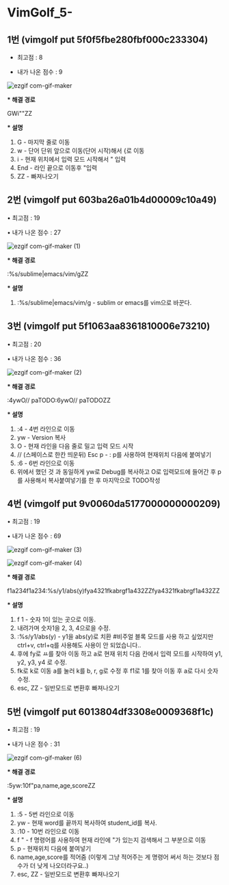 # VimGolf_5-


## 1번 (vimgolf put 5f0f5fbe280fbf000c233304)

* 최고점 : 8

* 내가 나온 점수 : 9

![ezgif com-gif-maker](https://user-images.githubusercontent.com/86939460/143795552-6680e11a-060d-4d94-a83e-10781cdcd459.gif)

  __* 해결 경로__

  GWi"<kEnd>"<Esc>ZZ
  
  __* 설명__
  
 1) G - 마지막 줄로 이동
 2) w - 단어 단위 앞으로 이동(단어 시작)해서 {로 이동
 3) i -  현재 위치에서 입력 모드 시작해서 " 입력
 4) End - 라인 끝으로 이동후 "입력
 5) ZZ - 빠져나오기
  
## 2번 (vimgolf put 603ba26a01b4d00009c10a49)
  
• 최고점 : 19
  
• 내가 나온 점수 : 27
  
![ezgif com-gif-maker (1)](https://user-images.githubusercontent.com/86939460/143795566-fdff0538-bb3d-459b-a98c-08f69fc1e490.gif)
  
 __* 해결 경로__
  
 :%s/sublime\|emacs/vim/g<CR>ZZ
  
  __* 설명__
  
 1) :%s/sublime\|emacs/vim/g - sublim or emacs를 vim으로 바꾼다. 
  
    
## 3번 (vimgolf put 5f1063aa8361810006e73210)

• 최고점 : 20
  
• 내가 나온 점수 : 36
  
![ezgif com-gif-maker (2)](https://user-images.githubusercontent.com/86939460/143795571-0b231553-fcf1-4080-a90b-ec42d7571d03.gif)

   __* 해결 경로__
  
  :4<CR>ywO// <Esc>paTODO<Esc>:6<CR>ywO// <Esc>paTODO<Esc>ZZ
  
  __* 설명__
  
 1) :4 - 4번 라인으로 이동
 2) yw - Version 복사
 3) O - 현재 라인을 다음 줄로 밀고 입력 모드 시작
 4) // (스페이스로 한칸 띄운뒤) Esc p - : p를 사용하여 현재위치 다음에 붙여넣기
 5) :6 - 6번 라인으로 이동
 6) 위에서 했던 것 과 동일하게 yw로 Debug를 복사하고 O로 입력모드에 들어간 후 p를 사용해서 복사붙여넣기를 한 후 마지막으로 TODO작성

## 4번 (vimgolf put 9v0060da5177000000000209)
  
• 최고점 : 19
  
• 내가 나온 점수 : 69
  
![ezgif com-gif-maker (3)](https://user-images.githubusercontent.com/86939460/143795580-a5950b00-bbf9-461b-9e49-b5ec02f4b73b.gif)

![ezgif com-gif-maker (4)](https://user-images.githubusercontent.com/86939460/143795583-862f1c3a-cbaa-41ab-8259-34fcf07a2284.gif)

  __* 해결 경로__
  
<Down>f1a<Down><BS>2<Down><BS>3<Down><BS>4<Esc><Down>f1a<Down><BS>2<Down><BS>3<Down><BS>4<Esc>:%s/y1/abs(y)<CR>fya4<Up><Left>3<Up><Left>2<Up><Left>1<Esc>fka<Down><BS>b<Down><BS>r<Down><BS>g<Esc>f1a<BS>4<Up><BS>3<Up><BS>2<Esc>ZZ<CR>fya4<Up><Left>3<Up><Left>2<Up><Left>1<Esc>fka<Down><BS>b<Down><BS>r<Down><BS>g<Esc>f1a<BS>4<Up><BS>3<Up><BS>2<Esc>ZZ
 
  __* 설명__
  
  1) f 1 - 숫자 1이 있는 곳으로 이동.
  2) 내려가며 숫자1을 2, 3, 4으로을 수정.
  3) :%s/y1/abs(y) - y1을 abs(y)로 치환    #비주얼 블록 모드를 사용 하고 싶었지만 ctrl+v, ctrl+q를 사용해도 사용이 안 되었습니다.. 
  4) 후에 fy로 ㅛ를 찾아 이동 하고 a로 현재 위치 다음 칸에서 입력 모드를 시작하여 y1, y2, y3, y4 로 수정.
  5) fk로 k로 이동 a를 눌러 k를 b, r, g로 수정 후 f1로 1를 찾아 이동 후 a로 다시 숫자 수정.
  6) esc, ZZ - 일반모드로 변환후 빠져나오기
  
## 5번 (vimgolf put 6013804df3308e0009368f1c)

  • 최고점 : 19

  • 내가 나온 점수 : 31

![ezgif com-gif-maker (6)](https://user-images.githubusercontent.com/86939460/143796277-71a5e120-994e-4707-b2a3-ec623f7a7edc.gif)

   __* 해결 경로__
  
  :5<CR>yw:10<CR>f"pa,name,age,score<Esc>ZZ
  
  __* 설명__
  
 1) :5 - 5번 라인으로 이동
 2) yw - 현재 word를 끝까지 복사하여 student_id를 복사.
 3)  :10 - 10번 라인으로 이동
 4) f " - f 명령어를 사용하여 현재 라인에 "가 있는지 검색해서 그 부분으로 이동
 5) p - 현재위치 다음에 붙여넣기
 6) name,age,score를 적어줌 (이렇게 그냥 적어주는 게 명령어 써서 하는 것보다 점수가 더 낮게 나오더라구요..)
 7) esc, ZZ - 일반모드로 변환후 빠져나오기
  

